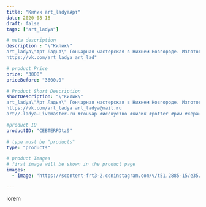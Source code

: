 ```yaml
---
title: "Килик art_ladyaАрт"
date: 2020-08-18
draft: false
tags: ["art_ladya"]

# meta description
description : "\"Килик\"
art_ladya\"Арт Ладья\" Гончарная мастерская в Нижнем Новгороде. Изготовление керамики и мастер//-классы по обучению. 
https://vk.com/art_ladya art_lad"

# product Price
price: "3000"
priceBefore: "3600.0"

# Product Short Description
shortDescription: "\"Килик\"
art_ladya\"Арт Ладья\" Гончарная мастерская в Нижнем Новгороде. Изготовление керамики и мастер//-классы по обучению. 
https://vk.com/art_ladya art_ladya@mail.ru 
art//-ladya.Livemaster.ru #гончар #исскуство #килик #potter #рим #керамикаручнаяработа #керамиканазаказ #handmade #ancientceramics #керамика #эксклюзивнаякерамика #greece #painter #dishes #decor #ceramicar #nntoday #claygoods #restaurant #earthenware #ceramic #design #antiquity #античнаякерамика #ceramicart #exclusive #античность #rome #авторскаякерамика"

#product ID
productID: "CEBTERPDtz9"

# type must be "products"
type: "products"

# product Images
# first image will be shown in the product page
images:
  - image: "https://scontent-frt3-2.cdninstagram.com/v/t51.2885-15/e35/117878459_366687341001685_1278305987867630493_n.jpg?se=7&_nc_ht=scontent-frt3-2.cdninstagram.com&_nc_cat=101&_nc_ohc=hSRv4FSqP6UAX_ypuiV&edm=APU89FABAAAA&ccb=7-4&oh=48982e924e49edeba0374c84ebcd243d&oe=612B36AB&_nc_sid=86f79a&ig_cache_key=MjM3ODI2NTkzNDQ5NjE5Mzc4OQ%3D%3D.2-ccb7-4"

---
```

lorem

